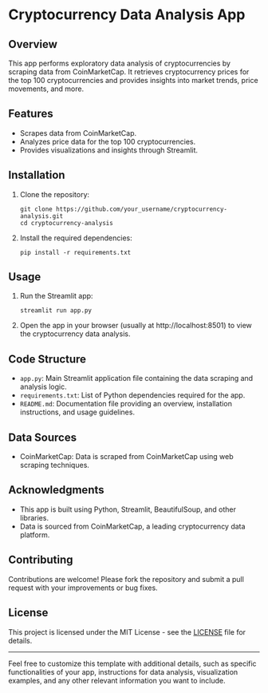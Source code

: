 
# Cryptocurrency Data Analysis App

## Overview
This app performs exploratory data analysis of cryptocurrencies by scraping data from CoinMarketCap. It retrieves cryptocurrency prices for the top 100 cryptocurrencies and provides insights into market trends, price movements, and more.

## Features
- Scrapes data from CoinMarketCap.
- Analyzes price data for the top 100 cryptocurrencies.
- Provides visualizations and insights through Streamlit.

## Installation
1. Clone the repository:
   ```
   git clone https://github.com/your_username/cryptocurrency-analysis.git
   cd cryptocurrency-analysis
   ```
2. Install the required dependencies:
   ```
   pip install -r requirements.txt
   ```

## Usage
1. Run the Streamlit app:
   ```
   streamlit run app.py
   ```
2. Open the app in your browser (usually at http://localhost:8501) to view the cryptocurrency data analysis.

## Code Structure
- `app.py`: Main Streamlit application file containing the data scraping and analysis logic.
- `requirements.txt`: List of Python dependencies required for the app.
- `README.md`: Documentation file providing an overview, installation instructions, and usage guidelines.

## Data Sources
- CoinMarketCap: Data is scraped from CoinMarketCap using web scraping techniques.

## Acknowledgments
- This app is built using Python, Streamlit, BeautifulSoup, and other libraries.
- Data is sourced from CoinMarketCap, a leading cryptocurrency data platform.

## Contributing
Contributions are welcome! Please fork the repository and submit a pull request with your improvements or bug fixes.

## License
This project is licensed under the MIT License - see the [LICENSE](LICENSE) file for details.

---

Feel free to customize this template with additional details, such as specific functionalities of your app, instructions for data analysis, visualization examples, and any other relevant information you want to include.
